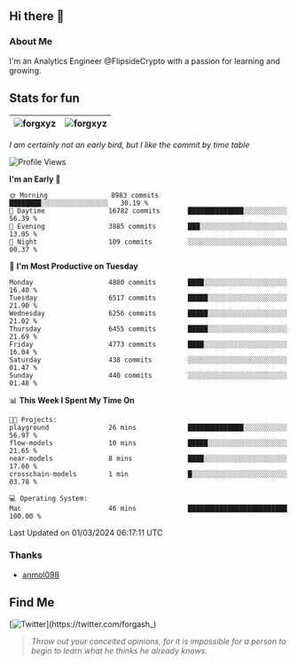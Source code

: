## Hi there 👋

### About Me

I'm an Analytics Engineer @FlipsideCrypto with a passion for learning and growing.
  
## Stats for fun

| <img align="center" src="https://github-readme-streak-stats.herokuapp.com/?user=forgxyz&theme=tokyonight" alt="forgxyz" /> | <img align="center" src="https://github-readme-stats.vercel.app/api?username=forgxyz&theme=tokyonight&show_icons=true" alt="forgxyz" /> |
| ------------- |------------- |

*I am certainly not an early bird, but I like the commit by time table*  

<!--START_SECTION:waka-->
![Profile Views](http://img.shields.io/badge/Profile%20Views-0-blue)

**I'm an Early 🐤** 

```text
🌞 Morning                8983 commits        ████████░░░░░░░░░░░░░░░░░   30.19 % 
🌆 Daytime                16782 commits       ██████████████░░░░░░░░░░░   56.39 % 
🌃 Evening                3885 commits        ███░░░░░░░░░░░░░░░░░░░░░░   13.05 % 
🌙 Night                  109 commits         ░░░░░░░░░░░░░░░░░░░░░░░░░   00.37 % 
```
📅 **I'm Most Productive on Tuesday** 

```text
Monday                   4880 commits        ████░░░░░░░░░░░░░░░░░░░░░   16.40 % 
Tuesday                  6517 commits        █████░░░░░░░░░░░░░░░░░░░░   21.90 % 
Wednesday                6256 commits        █████░░░░░░░░░░░░░░░░░░░░   21.02 % 
Thursday                 6455 commits        █████░░░░░░░░░░░░░░░░░░░░   21.69 % 
Friday                   4773 commits        ████░░░░░░░░░░░░░░░░░░░░░   16.04 % 
Saturday                 438 commits         ░░░░░░░░░░░░░░░░░░░░░░░░░   01.47 % 
Sunday                   440 commits         ░░░░░░░░░░░░░░░░░░░░░░░░░   01.48 % 
```


📊 **This Week I Spent My Time On** 

```text
🐱‍💻 Projects: 
playground               26 mins             ██████████████░░░░░░░░░░░   56.97 % 
flow-models              10 mins             █████░░░░░░░░░░░░░░░░░░░░   21.65 % 
near-models              8 mins              ████░░░░░░░░░░░░░░░░░░░░░   17.60 % 
crosschain-models        1 min               █░░░░░░░░░░░░░░░░░░░░░░░░   03.78 % 

💻 Operating System: 
Mac                      46 mins             █████████████████████████   100.00 % 
```


 Last Updated on 01/03/2024 06:17:11 UTC
<!--END_SECTION:waka-->

### Thanks
 - [anmol098](https://github.com/anmol098/waka-readme-stats/)
  
## Find Me
[![Twitter](https://img.shields.io/twitter/url/https/twitter.com/forgash_.svg?style=social&label=Follow%20%40forgash_)](https://twitter.com/forgash_)


> *Throw out your conceited opinions, for it is impossible for a person to begin to learn what he thinks he already knows.* 
